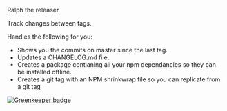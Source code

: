 Ralph the releaser

Track changes between tags.

Handles the following for you:

* Shows you the commits on master since the last tag.
* Updates a CHANGELOG.md file.
* Creates a package contianing all your npm dependancies so they can be installed offline.
* Creates a git tag with an NPM shrinkwrap file so you can replicate from a git tag


[![Greenkeeper badge](https://badges.greenkeeper.io/simonmcmanus/ralph.svg)](https://greenkeeper.io/)